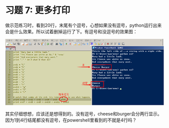 # 习题 7: 更多打印

做示范练习时，看到20行，末尾有个逗号，心想如果没有逗号，python运行出来会是什么效果。所以试着删掉运行了下。有逗号和没逗号的效果图：

![](ex71.png)

其实仔细想想，应该还是想得到的。没有逗号，cheese和burger会分两行显示。因为1到4行结尾都没有逗号，在powershell里看到的不就是4行吗？